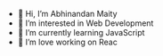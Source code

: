 - 👋 Hi, I’m Abhinandan Maity
- 👀 I’m interested in Web Development
- 🌱 I’m currently learning JavaScript
- 💞️ I’m love working on Reac

